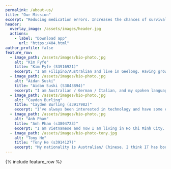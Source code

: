 ```yaml
---
permalink: /about-us/
title: "Our Mission"
excerpt: "Reducing medication errors. Increases the chances of survival."
header:
  overlay_image: /assets/images/header.jpg
  actions:
    - label: "Download app"
      url: "https:/404.html"
author_profile: false
feature_row:
  - image_path: /assets/images/bio-photo.jpg
    alt: "Kim Fyfe"
    title: "Kim Fyfe (S3916921)"
    excerpt: "I am Filipino/Australian and live in Geelong. Having grown up using the internet, I took an interest in internet technologies and learned some web design in high school. "
  - image_path: /assets/images/bio-photo.jpg
    alt: "Aidan Suski"
    title: "Aidan Suski (S3843894)"
    excerpt: "I am Australian / German / Italian, and my spoken language is english. My interest in I.T is based on computers and networking. I find repurposing computer parts to construct smaller projects as interesting and a good learning experience."
  - image_path: /assets/images/bio-photo.jpg
    alt: "Cayden Burling"
    title: "Cayden Burling (s3917982)"
    excerpt: "I’ve always been interested in technology and have some experience through years 10-11 in highschool where I learned many of the basics of IT in Multimedia class like the different components of computers and many basic skills (web development animation etc)."
  - image_path: /assets/images/bio-photo.jpg
    alt: "Anh Pham"
    title: "Anh Pham (s3804723)"
    excerpt: "I am Vietnamese and now I am living in Ho Chi Minh City. I am interested in IT is that data and information are leaked every time I use the web to read or surf social media, it gives me no sense of security and privacy."
  - image_path: /assets/images/bio-photo-tony.jpg
    alt: "Tony He"
    title: "Tony He (s3914127)"
    excerpt: "My nationality is Australian/ Chinese. I think IT has boundless possibilities. when I start doing IT, I would sometimes get intensively immersed."
---
```

{% include feature_row %}
